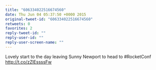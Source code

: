 ```yaml
---
title: "606334022516674560"
date: Thu Jun 04 05:37:50 +0000 2015
original-tweet-id: "606334022516674560"
retweets: 0
favorites: 2
reply-tweet-id: ""
reply-user-id: ""
reply-user-screen-name: ""
---
```

Lovely start to the day leaving Sunny Newport to head to #RocketConf http://t.co/zZlEssssFw
